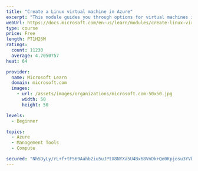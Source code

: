 ```yaml
---
title: "Create a Linux virtual machine in Azure"
excerpt: "This module guides you through options for virtual machines in Azure, creating and connecting a Linux virtual machine, and configuring your network settings."
webUrl: https://docs.microsoft.com/en-us/learn/modules/create-linux-virtual-machine-in-azure/
type: course
price: Free
length: PT1H26M
ratings:
  count: 11230
  average: 4.7050757
heat: 64

provider:
  name: Microsoft Learn
  domain: microsoft.com
  images:
    - url: /assets/images/organizations/microsoft.com-50x50.jpg
      width: 50
      height: 50

levels:
  - Beginner

topics:
  - Azure
  - Management Tools
  - Compute

secured: "Nh5DyLy/rL+f+tF569Aahb2iu5uJPtX8NYXa5U4Bx68VnDk+Qe0Kpjosu3YVkGj3KOHuAS4qsa3Rr+joj13gQoI9lL+e/eKTKm6f8lfqNkrbvKXGCnKl3CtxlT2uPWmyB+a+KwF+WUDPY4Km5S/z/M7cyhC/pNiqIZxrzPJHRGxrmzNMOXc9mGNBwzkqqdkYXn39yIVeXWQBChGOCSdtYteahMdWoWjrmiWEgNZCQTiphHqahjUXHno1LxLYGY8Tj2lILTcbHaeBJUzSw8MpV9BmxkU8/nv8pu94tlucxb1lGohx3lYOdd1IxB/N36xVCruoL14aJXY7gbzuRpcHiruMz3/6/YTDrP/uBsYFeKhAZB17n06oUxl4QHo0rKFxjLWDYBboPAcf/oeCw0PDQxUpSAZE1T+izpIO40ss/kA=;nRYGI2M0S3wLZyL5+JyfSQ=="
---
```



